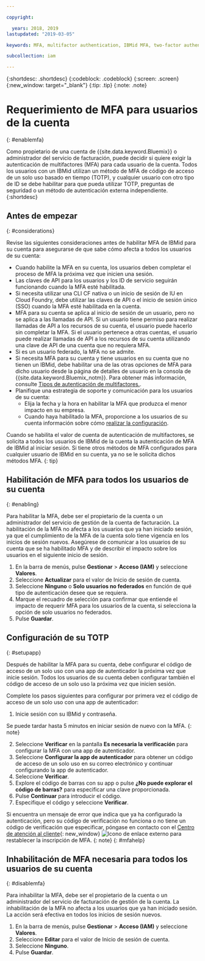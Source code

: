 ```yaml
---

copyright:

  years: 2018, 2019
lastupdated: "2019-03-05"

keywords: MFA, multifactor authentication, IBMid MFA, two-factor authentication, account MFA, time-based one-time passcode, TOTP

subcollection: iam

---
```


{:shortdesc: .shortdesc}
{:codeblock: .codeblock}
{:screen: .screen}
{:new_window: target="_blank"}
{:tip: .tip}
{:note: .note}

# Requerimiento de MFA para usuarios de la cuenta
{: #enablemfa}

Como propietario de una cuenta de {{site.data.keyword.Bluemix}} o administrador del servicio de facturación, puede decidir si quiere exigir la autenticación de multifactores (MFA) para cada usuario de la cuenta. Todos los usuarios con un IBMid utilizan un método de MFA de código de acceso de un solo uso basado en tiempo (TOTP), y cualquier usuario con otro tipo de ID se debe habilitar para que pueda utilizar TOTP, preguntas de seguridad o un método de autenticación externa independiente.  
{:shortdesc}

## Antes de empezar
{: #considerations}

Revise las siguientes consideraciones antes de habilitar MFA de IBMid para su cuenta para asegurarse de que sabe cómo afecta a todos los usuarios de su cuenta:

* Cuando habilite la MFA en su cuenta, los usuarios deben completar el proceso de MFA la próxima vez que inicien una sesión.
* Las claves de API para los usuarios y los ID de servicio seguirán funcionando cuando la MFA esté habilitada.
* Si necesita utilizar una CLI CF nativa o un inicio de sesión de IU en Cloud Foundry, debe utilizar las claves de API o el inicio de sesión único (SSO) cuando la MFA esté habilitada en la cuenta.
* MFA para su cuenta se aplica al inicio de sesión de un usuario, pero no se aplica a las llamadas de API. Si un usuario tiene permiso para realizar llamadas de API a los recursos de su cuenta, el usuario puede hacerlo sin completar la MFA. Si el usuario pertenece a otras cuentas, el usuario puede realizar llamadas de API a los recursos de su cuenta utilizando una clave de API de una cuenta que no requiera MFA.
* Si es un usuario federado, la MFA no se admite.
* Si necesita MFA para su cuenta y tiene usuarios en su cuenta que no tienen un IBMid, debe habilitar una de las otras opciones de MFA para dicho usuario desde la página de detalles de usuario en la consola de {{site.data.keyword.Bluemix_notm}}. Para obtener más información, consulte [Tipos de autenticación de multifactores.](/docs/iam?topic=iam-types#types).
* Planifique una estrategia de soporte y comunicación para los usuarios de su cuenta:
  * Elija la fecha y la hora en habilitar la MFA que produzca el menor impacto en su empresa.
  * Cuando haya habilitado la MFA, proporcione a los usuarios de su cuenta información sobre cómo [realizar la configuración](/docs/iam?topic=iam-enablemfa#setupapp).

Cuando se habilita el valor de cuenta de autenticación de multifactores, se solicita a todos los usuarios de IBMid de la cuenta la autenticación de MFA de IBMid al iniciar sesión. Si tiene otros métodos de MFA configurados para cualquier usuario de IBMid en su cuenta, ya no se le solicita dichos métodos MFA.
{: tip}

## Habilitación de MFA para todos los usuarios de su cuenta
{: #enabling}

Para habilitar la MFA, debe ser el propietario de la cuenta o un administrador del servicio de gestión de la cuenta de facturación. La habilitación de la MFA no afecta a los usuarios que ya han iniciado sesión, ya que el cumplimiento de la MFA de la cuenta solo tiene vigencia en los inicios de sesión nuevos. Asegúrese de comunicar a los usuarios de su cuenta que se ha habilitado MFA y de describir el impacto sobre los usuarios en el siguiente inicio de sesión.

1. En la barra de menús, pulse **Gestionar** &gt; **Acceso (IAM)** y seleccione **Valores**.
2. Seleccione **Actualizar** para el valor de Inicio de sesión de cuenta.
3. Seleccione **Ninguno** o **Solo usuarios no federados** en función de qué tipo de autenticación desee que se requiera.
4. Marque el recuadro de selección para confirmar que entiende el impacto de requerir MFA para los usuarios de la cuenta, si selecciona la opción de solo usuarios no federados.
5. Pulse **Guardar**.

## Configuración de su TOTP
{: #setupapp}

Después de habilitar la MFA para su cuenta, debe configurar el código de acceso de un solo uso con una app de autenticador la próxima vez que inicie sesión. Todos los usuarios de su cuenta deben configurar también el código de acceso de un solo uso la próxima vez que inicien sesión.

Complete los pasos siguientes para configurar por primera vez el código de acceso de un solo uso con una app de autenticador:

1. Inicie sesión con su IBMid y contraseña.

  Se puede tardar hasta 5 minutos en iniciar sesión de nuevo con la MFA.
  {: note}

2. Seleccione **Verificar** en la pantalla **Es necesaria la verificación** para configurar la MFA con una app de autenticador.
3. Seleccione **Configurar la app de autenticador** para obtener un código de acceso de un solo uso en su correo electrónico y continuar configurando la app de autenticador.
4. Seleccione **Verificar**.
5. Explore el código de barras con su app o pulse **¿No puede explorar el código de barras?** para especificar una clave proporcionada.
6. Pulse **Continuar** para introducir el código.
7. Especifique el código y seleccione **Verificar**.

Si encuentra un mensaje de error que indica que ya ha configurado la autenticación, pero su código de verificación no funciona o no tiene un código de verificación que especificar, póngase en contacto con el [Centro de atención al cliente](https://www.ibm.com/ibmid/myibm/help/us/helpdesk.html){: new_window} ![Icono de enlace externo](../icons/launch-glyph.svg "Icono de enlace externo") para restablecer la inscripción de MFA.
{: note}
{: #mfahelp}

## Inhabilitación de MFA necesaria para todos los usuarios de su cuenta
{: #disablemfa}

Para inhabilitar la MFA, debe ser el propietario de la cuenta o un administrador del servicio de facturación de gestión de la cuenta. La inhabilitación de la MFA no afecta a los usuarios que ya han iniciado sesión. La acción será efectiva en todos los inicios de sesión nuevos.

1. En la barra de menús, pulse **Gestionar** &gt; **Acceso (IAM)** y seleccione **Valores**.
2. Seleccione **Editar** para el valor de Inicio de sesión de cuenta.
3. Seleccione **Ninguno**.
4. Pulse **Guardar**.

